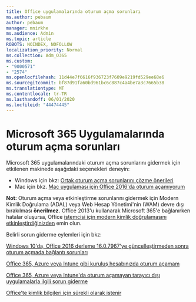 ```yaml
---
title: Office uygulamalarında oturum açma sorunları
ms.author: pebaum
author: pebaum
manager: mnirkhe
ms.audience: Admin
ms.topic: article
ROBOTS: NOINDEX, NOFOLLOW
localization_priority: Normal
ms.collection: Adm_O365
ms.custom:
- "9000571"
- "2574"
ms.openlocfilehash: 11d44e7f6616f936723f7609e9219fd529ee68e6
ms.sourcegitcommit: bf87d91fa60bd961bc6c887c4a4be7a3c7665b38
ms.translationtype: MT
ms.contentlocale: tr-TR
ms.lasthandoff: 06/01/2020
ms.locfileid: "44474445"
---
```

# <a name="issues-signing-into-microsoft-365-apps"></a>Microsoft 365 Uygulamalarında oturum açma sorunları

Microsoft 365 uygulamalarındaki oturum açma sorunlarını gidermek için etkilenen makinede aşağıdaki seçenekleri deneyin:  

- Windows için bkz: [Ortak oturum açma sorunlarını çözme önerileri](https://docs.microsoft.com/office365/troubleshoot/administration/disabling-adal-wam-not-recommended#recommendations-on-resolving-common-sign-in-issues)
- Mac için bkz. [Mac uygulaması için Office 2016'da oturum açamıyorum](https://docs.microsoft.com/office365/troubleshoot/authentication/sign-in-to-office-2016-for-mac-fail)

**Not:** Oturum açma veya etkinleştirme sorunlarını gidermek için Modern Kimlik Doğrulama (ADAL) veya Web Hesap Yönetimi'nin (WAM) devre dışı bırakılması **önerilmez.** Office 2013'u kullanarak Microsoft 365'e bağlanırken hatalar oluşursa, Office [istemcisi için modern kimlik doğrulamasını etkinleştirdiğinizden](https://docs.microsoft.com/office365/admin/security-and-compliance/enable-modern-authentication) emin olun.

Belirli sorun giderme eylemleri için bkz:

[Windows 10'da, Office 2016 derleme 16.0.7967'ye güncelleştirmeden sonra oturum açmada bağlantı sorunları](https://docs.microsoft.com/office365/troubleshoot/administration/connection-issue-when-sign-in-office-2016)  

[Office 365, Azure veya Intune gibi kuruluş hesabınızda oturum açamam](https://docs.microsoft.com/office365/troubleshoot/authentication/sign-in-to-office-365-azure-intune)

[Office 365, Azure veya Intune'da oturum açamayan tarayıcı dışı uygulamalarla ilgili sorun giderme](https://support.office.com/article/how-to-troubleshoot-non-browser-apps-that-can-t-sign-in-to-office-365-azure-or-intune-3ba1b268-66f6-462c-b0e5-070f5c2603c1?ui=en-US&rs=en-US&ad=US)

[Office'te kimlik bilgileri için sürekli olarak istenir](https://docs.microsoft.com/office365/troubleshoot/authentication/access-denied-when-connect-to-office-365)